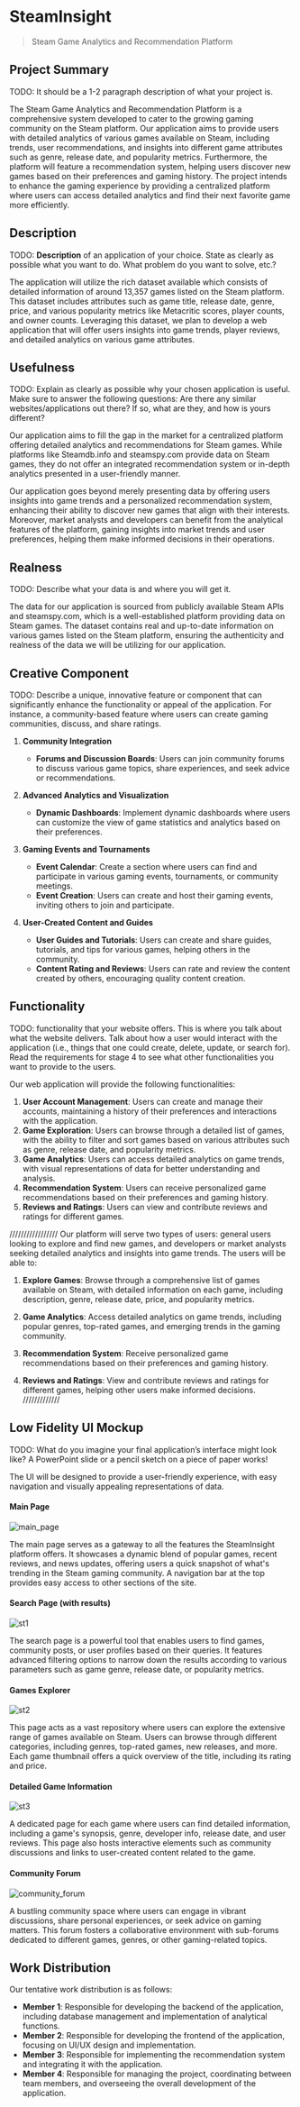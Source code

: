 # SteamInsight

> Steam Game Analytics and Recommendation Platform

## Project Summary

TODO: It should be a 1-2 paragraph description of what your project is.

The Steam Game Analytics and Recommendation Platform is a comprehensive system developed to cater to the growing gaming community on the Steam platform. Our application aims to provide users with detailed analytics of various games available on Steam, including trends, user recommendations, and insights into different game attributes such as genre, release date, and popularity metrics. Furthermore, the platform will feature a recommendation system, helping users discover new games based on their preferences and gaming history. The project intends to enhance the gaming experience by providing a centralized platform where users can access detailed analytics and find their next favorite game more efficiently.

## Description

TODO: **Description** of an application of your choice. State as clearly as possible what you want to do. What problem do you want to solve, etc.?

The application will utilize the rich dataset available which consists of detailed information of around 13,357 games listed on the Steam platform. This dataset includes attributes such as game title, release date, genre, price, and various popularity metrics like Metacritic scores, player counts, and owner counts. Leveraging this dataset, we plan to develop a web application that will offer users insights into game trends, player reviews, and detailed analytics on various game attributes.


## Usefulness

TODO: Explain as clearly as possible why your chosen application is useful. Make sure to answer the following questions: Are there any similar websites/applications out there? If so, what are they, and how is yours different?

Our application aims to fill the gap in the market for a centralized platform offering detailed analytics and recommendations for Steam games. While platforms like Steamdb.info and steamspy.com provide data on Steam games, they do not offer an integrated recommendation system or in-depth analytics presented in a user-friendly manner. 

Our application goes beyond merely presenting data by offering users insights into game trends and a personalized recommendation system, enhancing their ability to discover new games that align with their interests. Moreover, market analysts and developers can benefit from the analytical features of the platform, gaining insights into market trends and user preferences, helping them make informed decisions in their operations.

## Realness

TODO: Describe what your data is and where you will get it.

The data for our application is sourced from publicly available Steam APIs and steamspy.com, which is a well-established platform providing data on Steam games. The dataset contains real and up-to-date information on various games listed on the Steam platform, ensuring the authenticity and realness of the data we will be utilizing for our application.

## Creative Component

TODO: Describe a unique, innovative feature or component that can significantly enhance the functionality or appeal of the application. For instance, a community-based feature where users can create gaming communities, discuss, and share ratings.

1. **Community Integration**
   - **Forums and Discussion Boards**: Users can join community forums to discuss various game topics, share experiences, and seek advice or recommendations.

2. **Advanced Analytics and Visualization**
   - **Dynamic Dashboards**: Implement dynamic dashboards where users can customize the view of game statistics and analytics based on their preferences.

3. **Gaming Events and Tournaments**
   - **Event Calendar**: Create a section where users can find and participate in various gaming events, tournaments, or community meetings.
   - **Event Creation**: Users can create and host their gaming events, inviting others to join and participate.

4. **User-Created Content and Guides**
   - **User Guides and Tutorials**: Users can create and share guides, tutorials, and tips for various games, helping others in the community.
   - **Content Rating and Reviews**: Users can rate and review the content created by others, encouraging quality content creation.

## Functionality

TODO: functionality that your website offers. This is where you talk about what the website delivers. Talk about how a user would interact with the application (i.e., things that one could create, delete, update, or search for). Read the requirements for stage 4 to see what other functionalities you want to provide to the users. 

Our web application will provide the following functionalities:

1. **User Account Management**: Users can create and manage their accounts, maintaining a history of their preferences and interactions with the application.
2. **Game Exploration**: Users can browse through a detailed list of games, with the ability to filter and sort games based on various attributes such as genre, release date, and popularity metrics.
3. **Game Analytics**: Users can access detailed analytics on game trends, with visual representations of data for better understanding and analysis.
4. **Recommendation System**: Users can receive personalized game recommendations based on their preferences and gaming history.
5. **Reviews and Ratings**: Users can view and contribute reviews and ratings for different games.

/////////////////
    Our platform will serve two types of users: general users looking to explore and find new games, and developers or market analysts seeking detailed analytics and insights into game trends. The users will be able to:

1. **Explore Games**: Browse through a comprehensive list of games available on Steam, with detailed information on each game, including description, genre, release date, price, and popularity metrics.

2. **Game Analytics**: Access detailed analytics on game trends, including popular genres, top-rated games, and emerging trends in the gaming community.

3. **Recommendation System**: Receive personalized game recommendations based on their preferences and gaming history.

4. **Reviews and Ratings**: View and contribute reviews and ratings for different games, helping other users make informed decisions.
/////////////

## Low Fidelity UI Mockup

TODO: What do you imagine your final application’s interface might look like? A PowerPoint slide or a pencil sketch on a piece of paper works!

The UI will be designed to provide a user-friendly experience, with easy navigation and visually appealing representations of data.

#### Main Page

![main_page](images/main.png)

The main page serves as a gateway to all the features the SteamInsight platform offers. It showcases a dynamic blend of popular games, recent reviews, and news updates, offering users a quick snapshot of what's trending in the Steam gaming community. A navigation bar at the top provides easy access to other sections of the site.

#### Search Page (with results)

![st1](images/search.png)

The search page is a powerful tool that enables users to find games, community posts, or user profiles based on their queries. It features advanced filtering options to narrow down the results according to various parameters such as game genre, release date, or popularity metrics.

#### Games Explorer

![st2](images/explorer.png)

This page acts as a vast repository where users can explore the extensive range of games available on Steam. Users can browse through different categories, including genres, top-rated games, new releases, and more. Each game thumbnail offers a quick overview of the title, including its rating and price.

#### Detailed Game Information

![st3](images/game_detailed.png)

A dedicated page for each game where users can find detailed information, including a game's synopsis, genre, developer info, release date, and user reviews. This page also hosts interactive elements such as community discussions and links to user-created content related to the game.

#### Community Forum

![community_forum](images/community_forum.png)

A bustling community space where users can engage in vibrant discussions, share personal experiences, or seek advice on gaming matters. This forum fosters a collaborative environment with sub-forums dedicated to different games, genres, or other gaming-related topics.

## Work Distribution

Our tentative work distribution is as follows:

- **Member 1**: Responsible for developing the backend of the application, including database management and implementation of analytical functions.
- **Member 2**: Responsible for developing the frontend of the application, focusing on UI/UX design and implementation.
- **Member 3**: Responsible for implementing the recommendation system and integrating it with the application.
- **Member 4**: Responsible for managing the project, coordinating between team members, and overseeing the overall development of the application.

